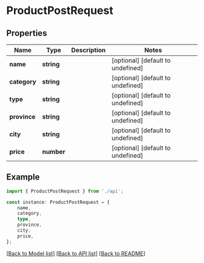 # ProductPostRequest


## Properties

Name | Type | Description | Notes
------------ | ------------- | ------------- | -------------
**name** | **string** |  | [optional] [default to undefined]
**category** | **string** |  | [optional] [default to undefined]
**type** | **string** |  | [optional] [default to undefined]
**province** | **string** |  | [optional] [default to undefined]
**city** | **string** |  | [optional] [default to undefined]
**price** | **number** |  | [optional] [default to undefined]

## Example

```typescript
import { ProductPostRequest } from './api';

const instance: ProductPostRequest = {
    name,
    category,
    type,
    province,
    city,
    price,
};
```

[[Back to Model list]](../README.md#documentation-for-models) [[Back to API list]](../README.md#documentation-for-api-endpoints) [[Back to README]](../README.md)
